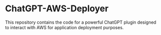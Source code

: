 # ChatGPT-AWS-Deployer
This repository contains the code for a powerful ChatGPT plugin designed to interact with AWS for application deployment purposes. 

